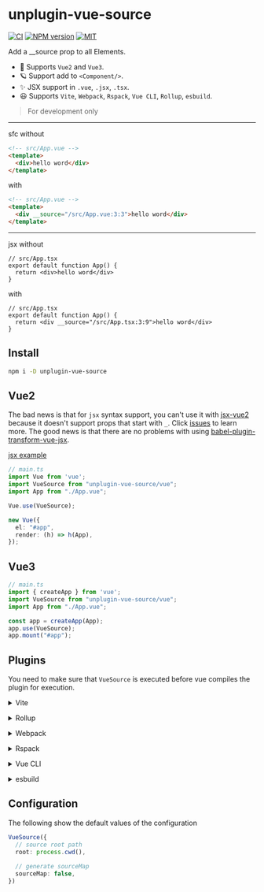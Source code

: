 # unplugin-vue-source

[![CI](https://github.com/zjxxxxxxxxx/unplugin-vue-source/actions/workflows/ci.yml/badge.svg)](https://github.com/zjxxxxxxxxx/unplugin-vue-source/actions/workflows/ci.yml)
[![NPM version](https://img.shields.io/npm/v/unplugin-vue-source?color=)](https://www.npmjs.com/package/unplugin-vue-source)
[![MIT](https://img.shields.io/github/license/zjxxxxxxxxx/unplugin-vue-source)](https://opensource.org/licenses/MIT)

Add a \_\_source prop to all Elements.

- 🌈 Supports `Vue2` and `Vue3`.
- 🪐 Support add to `<Component/>`.
- ✨ JSX support in `.vue`, `.jsx`, `.tsx`.
- 😃 Supports `Vite`, `Webpack`, `Rspack`, `Vue CLI`, `Rollup`, `esbuild`.

> For development only

---

sfc without

```html
<!-- src/App.vue -->
<template>
  <div>hello word</div>
</template>
```

with

```html
<!-- src/App.vue -->
<template>
  <div __source="/src/App.vue:3:3">hello word</div>
</template>
```

---

jsx without

```tsx
// src/App.tsx
export default function App() {
  return <div>hello word</div>
}
```

with

```tsx
// src/App.tsx
export default function App() {
  return <div __source="/src/App.tsx:3:9">hello word</div>
}
```

## Install

```bash
npm i -D unplugin-vue-source
```

## Vue2

The bad news is that for `jsx` syntax support, you can't use it with [jsx-vue2](https://github.com/vuejs/jsx-vue2) because it doesn't support props that start with `_`. Click [issues](https://github.com/vuejs/jsx-vue2/issues/310) to learn more. The good news is that there are no problems with using [babel-plugin-transform-vue-jsx](https://github.com/vuejs/babel-plugin-transform-vue-jsx).

[jsx example](./examples//rollup/rollup.config.js)

```ts
// main.ts
import Vue from 'vue';
import VueSource from "unplugin-vue-source/vue";
import App from "./App.vue";

Vue.use(VueSource);

new Vue({
  el: "#app",
  render: (h) => h(App),
});
```

## Vue3

```ts
// main.ts
import { createApp } from 'vue';
import VueSource from "unplugin-vue-source/vue";
import App from "./App.vue";

const app = createApp(App);
app.use(VueSource);
app.mount("#app");
```

## Plugins

You need to make sure that `VueSource` is executed before vue compiles the plugin for execution.

<details>
<summary>Vite</summary><br>

```ts
// vite.config.ts
import VueSource from "unplugin-vue-source/vite";

export default defineConfig({
  plugins: [
    VueSource({ /* options */ }),
    // other plugins
  ],
});
```

<br></details>

<details>
<summary>Rollup</summary><br>

```ts
// rollup.config.js
import VueSource from "unplugin-vue-source/rollup";

export default {
  plugins: [
    VueSource({ /* options */ }),
    // other plugins
  ],
};
```

<br></details>

<details>
<summary>Webpack</summary><br>

```ts
// webpack.config.js
module.exports = {
  plugins: [
    require("unplugin-vue-source/webpack")({ /* options */ }),
    // other plugins
  ],
};
```

<br></details>

<details>
<summary>Rspack</summary><br>

```ts
// rspack.config.js
module.exports = {
  plugins: [
    require("unplugin-vue-source/rspack")({ /* options */ }),
    // other plugins
  ],
};
```

<br></details>

<details>
<summary>Vue CLI</summary><br>

```ts
// vue.config.js
module.exports = {
  configureWebpack: {
    plugins: [
      require("unplugin-vue-source/webpack")({ /* options */ }),
      // other plugins
    ],
  },
};
```

<br></details>

<details>
<summary>esbuild</summary><br>

```ts
// esbuild.config.js
import { build } from "esbuild";
import VueSource from "unplugin-vue-source/esbuild";

build({ 
  plugins: [
    VueSource({ /* options */ }),
    // other plugins
  ],
});
```

<br></details>
 
 ## Configuration

The following show the default values of the configuration

```ts
VueSource({
  // source root path
  root: process.cwd(),
  
  // generate sourceMap
  sourceMap: false,
})
```